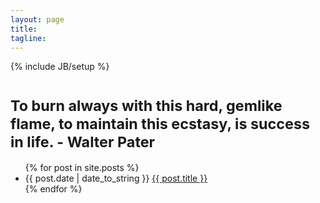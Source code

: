```yaml
---
layout: page
title: 
tagline: 
---
```

{% include JB/setup %}

<div class="blockquote">
	<h1><small>
	To burn always with this hard, gemlike flame, to maintain this ecstasy, is success in life. 
	</small>
	<small class="highlight">- Walter Pater</small>
	</h1>
</div>

<ul class="posts">
  {% for post in site.posts %}
    <li class="icon-chevron-sign-right"><span>{{ post.date | date_to_string }}</span> <span class="icon-angle-right"></span> <a href="{{ BASE_PATH }}{{ post.url }}">{{ post.title }}</a></li>
  {% endfor %}
</ul>

